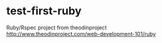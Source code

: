 # test-first-ruby
Ruby/Rspec project from theodinproject
http://www.theodinproject.com/web-development-101/ruby